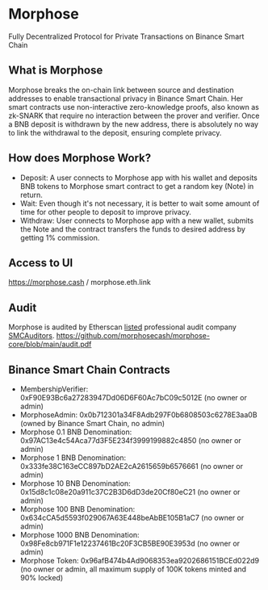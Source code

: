 Morphose
==================
Fully Decentralized Protocol for Private Transactions on Binance Smart Chain

## What is Morphose
Morphose breaks the on-chain link between source and destination addresses to enable transactional privacy in Binance Smart Chain. Her smart contracts use non-interactive zero-knowledge proofs, also known as zk-SNARK that require no interaction between the prover and verifier. Once a BNB deposit is withdrawn by the new address, there is absolutely no way to link the withdrawal to the deposit, ensuring complete privacy.

## How does Morphose Work?
- Deposit: A user connects to Morphose app with his wallet and deposits BNB tokens to Morphose smart contract to get a random key (Note) in return.
- Wait: Even though it's not necessary, it is better to wait some amount of time for other people to deposit to improve privacy.
- Withdraw: User connects to Morphose app with a new wallet, submits the Note and the contract transfers the funds to desired address by getting 1% commission.

## Access to UI
https://morphose.cash / morphose.eth.link

## Audit
Morphose is audited by Etherscan [listed](https://etherscan.io/directory/Smart_Contracts/Smart_Contracts_Audit_And_Security?q=&p=2) professional audit company [SMCAuditors](https://smcauditors.com).
https://github.com/morphosecash/morphose-core/blob/main/audit.pdf

## Binance Smart Chain Contracts
- MembershipVerifier: 0xF90E93Bc6a27283947Dd06D6F60Ac7bC09c5012E (no owner or admin)
- MorphoseAdmin: 0x0b712301a34F8Adb297F0b6808503c6278E3aa0B (owned by Binance Smart Chain, no admin)
- Morphose 0.1 BNB Denomination: 0x97AC13e4c54Aca77d3F5E234f3999199882c4850 (no owner or admin)
- Morphose 1 BNB Denomination: 0x333fe38C163eCC897bD2AE2cA2615659b6576661 (no owner or admin)
- Morphose 10 BNB Denomination: 0x15d8c1c08e20a911c37C2B3D6dD3de20Cf80eC21 (no owner or admin)
- Morphose 100 BNB Denomination: 0x634cCA5d5593f029067A63E448beAbBE105B1aC7 (no owner or admin)
- Morphose 1000 BNB Denomination: 0x98Fe8cb971F1e12237461Bc20F3CB5BE90E3953d (no owner or admin)
- Morphose Token: 0x96afB474b4Ad9068353ea9202686151BCEd022d9 (no owner or admin, all maximum supply of 100K tokens minted and 90% locked)
